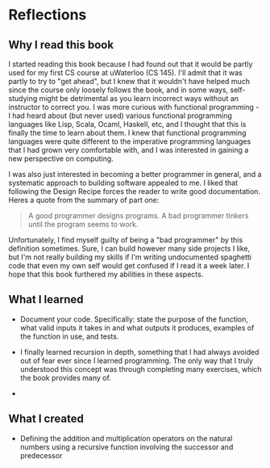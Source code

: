 # Reflections
## Why I read this book
I started reading this book because I had found out that it would be partly used for my first CS course at uWaterloo (CS 145). I'll admit that it was partly to try to "get ahead", but I knew that it wouldn't have helped much since the course only loosely follows the book, and in some ways, self-studying might be detrimental as you learn incorrect ways without an instructor to correct you. I was more curious with functional programming - I had heard about (but never used) various functional programming languages like Lisp, Scala, Ocaml, Haskell, etc, and I thought that this is finally the time to learn about them. I knew that functional programming languages were quite different to the imperative programming languages that I had grown very comfortable with, and I was interested in gaining a new perspective on computing.

I was also just interested in becoming a better programmer in general, and a systematic approach to building software appealed to me. I liked that following the Design Recipe forces the reader to write good documentation. Heres a quote from the summary of part one: 
> A good programmer designs programs. A bad programmer tinkers until the program seems to work.

Unfortunately, I find myself guilty of being a "bad programmer" by this definition sometimes. Sure, I can build however many side projects I like, but I'm not really building my skills if I'm writing undocumented spaghetti code that even my own self would get confused if I read it a week later. I hope that this book furthered my abilities in these aspects.

## What  I learned
- Document your code. Specifically: state the purpose of the function, what valid inputs it takes in and what outputs it produces, examples of the function in use, and tests.

- I finally learned recursion in depth, something that I had always avoided out of fear ever since I learned programming. The only way that I truly understood this concept was through completing many exercises, which the book provides many of.
- 

## What I created
- Defining the addition and multiplication operators on the natural numbers using a recursive function involving the successor and predecessor